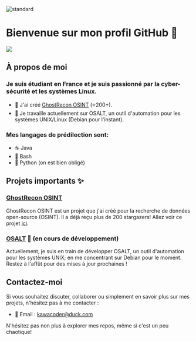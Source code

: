 ![standard](https://github.com/KawaCoder/KawaCoder/assets/67145585/9d76dc84-b22f-4d24-8c2a-12049b19963c)

# Bienvenue sur mon profil GitHub 👋
<a href="https://hits.sh/github.com/KawaCoder">
      <img src="https://hits.sh/github.com/KawaCoder.svg?style=flat&label=Viewsk"/>
</a>

## À propos de moi

### Je suis étudiant en France et je suis passionné par la cyber-sécurité et les systèmes Linux.

- 🔭 J'ai créé [GhostRecon OSINT](https://github.com/KawaCoder/GhostRecon) (⭐200+).
- 🌱 Je travaille actuellement sur OSALT, un outil d'automation pour les systèmes UNIX/Linux (Debian pour l'instant).

### Mes langages de prédilection sont:
- ☕ Java
- 🐚 Bash
- 🐍 Python (on est bien obligé)

## Projets importants ✨

### [GhostRecon OSINT](https://github.com/KawaCoder/GhostRecon)

GhostRecon OSINT est un projet que j'ai créé pour la recherche de données open-source (OSINT). Il a déjà reçu plus de 200 stargazers! Allez voir ce projet  [ici](https://github.com/KawaCoder/GhostRecon).

### [OSALT](https://github.com/KawaCoder/OSALT) 🤖 (en cours de développement)

Actuellement, je suis en train de développer OSALT, un outil d'automation pour les systèmes UNIX; en me concentrant sur Debian pour le moment. Restez à l'affût pour des mises à jour prochaines !

## Contactez-moi

Si vous souhaitez discuter, collaborer ou simplement en savoir plus sur mes projets, n'hésitez pas à me contacter :

- 📧 Email : [kawacoder@duck.com](mailto:kawacoder@duck.com)

N'hésitez pas non plus à explorer mes repos, même si c'est un peu chaotique!
